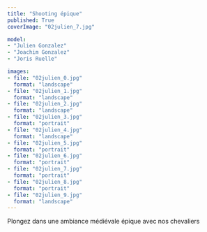 ```yaml
---
title: "Shooting épique"
published: True
coverImage: "02julien_7.jpg"

model: 
- "Julien Gonzalez"
- "Joachim Gonzalez"
- "Joris Ruelle"

images:
- file: "02julien_0.jpg"
  format: "landscape"
- file: "02julien_1.jpg"
  format: "landscape"
- file: "02julien_2.jpg"
  format: "landscape"
- file: "02julien_3.jpg"
  format: "portrait"
- file: "02julien_4.jpg"
  format: "landscape"
- file: "02julien_5.jpg"
  format: "portrait"
- file: "02julien_6.jpg"
  format: "portrait"
- file: "02julien_7.jpg"
  format: "portrait"
- file: "02julien_8.jpg"
  format: "portrait"
- file: "02julien_9.jpg"
  format: "landscape"
---
```


Plongez dans une ambiance médiévale épique avec nos chevaliers